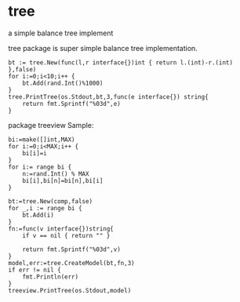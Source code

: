 tree
====

a simple balance tree implement

tree package is super simple balance tree implementation.

	
	bt := tree.New(func(l,r interface{})int { return l.(int)-r.(int) },false)
	for i:=0;i<10;i++ {
		bt.Add(rand.Int()%1000)
	}
	tree.PrintTree(os.Stdout,bt,3,func(e interface{}) string{
		return fmt.Sprintf("%03d",e)
	}

package treeview Sample:


	bi:=make([]int,MAX)
	for i:=0;i<MAX;i++ {
		bi[i]=i
	}
	for i:= range bi {
		n:=rand.Int() % MAX
		bi[i],bi[n]=bi[n],bi[i]
	}

	bt:=tree.New(comp,false)
	for _,i := range bi {
		bt.Add(i)
	}
	fn:=func(v interface{})string{
		if v == nil { return "" }

		return fmt.Sprintf("%03d",v)
	}
	model,err:=tree.CreateModel(bt,fn,3)
	if err != nil {
		fmt.Println(err)
	}
	treeview.PrintTree(os.Stdout,model)
